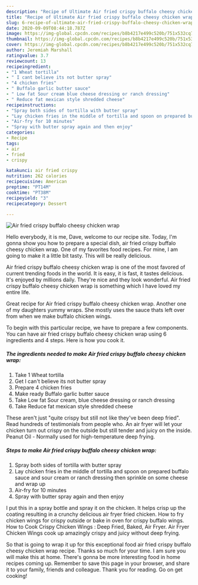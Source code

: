 ```yaml
---
description: "Recipe of Ultimate Air fried crispy buffalo cheesy chicken wrap"
title: "Recipe of Ultimate Air fried crispy buffalo cheesy chicken wrap"
slug: 6-recipe-of-ultimate-air-fried-crispy-buffalo-cheesy-chicken-wrap
date: 2020-09-09T08:44:18.787Z
image: https://img-global.cpcdn.com/recipes/b8b4217e499c520b/751x532cq70/air-fried-crispy-buffalo-cheesy-chicken-wrap-recipe-main-photo.jpg
thumbnail: https://img-global.cpcdn.com/recipes/b8b4217e499c520b/751x532cq70/air-fried-crispy-buffalo-cheesy-chicken-wrap-recipe-main-photo.jpg
cover: https://img-global.cpcdn.com/recipes/b8b4217e499c520b/751x532cq70/air-fried-crispy-buffalo-cheesy-chicken-wrap-recipe-main-photo.jpg
author: Jeremiah Marshall
ratingvalue: 3.7
reviewcount: 13
recipeingredient:
- "1 Wheat tortilla"
- " I cant believe its not butter spray"
- "4 chicken fries"
- " Buffalo garlic butter sauce"
- " Low fat Sour cream blue cheese dressing or ranch dressing"
- " Reduce fat mexican style shredded cheese"
recipeinstructions:
- "Spray both sides of tortilla with butter spray"
- "Lay chicken fries in the middle of tortilla and spoon on prepared buffalo sauce and sour cream or ranch dressing then sprinkle on some cheese and wrap up"
- "Air-fry for 10 minutes"
- "Spray with butter spray again and then enjoy"
categories:
- Recipe
tags:
- air
- fried
- crispy

katakunci: air fried crispy 
nutrition: 262 calories
recipecuisine: American
preptime: "PT14M"
cooktime: "PT38M"
recipeyield: "3"
recipecategory: Dessert

---
```



![Air fried crispy buffalo cheesy chicken wrap](https://img-global.cpcdn.com/recipes/b8b4217e499c520b/751x532cq70/air-fried-crispy-buffalo-cheesy-chicken-wrap-recipe-main-photo.jpg)

Hello everybody, it is me, Dave, welcome to our recipe site. Today, I'm gonna show you how to prepare a special dish, air fried crispy buffalo cheesy chicken wrap. One of my favorites food recipes. For mine, I am going to make it a little bit tasty. This will be really delicious.

Air fried crispy buffalo cheesy chicken wrap is one of the most favored of current trending foods in the world. It is easy, it is fast, it tastes delicious. It's enjoyed by millions daily. They're nice and they look wonderful. Air fried crispy buffalo cheesy chicken wrap is something which I have loved my entire life.

Great recipe for Air fried crispy buffalo cheesy chicken wrap. Another one of my daughters yummy wraps. She mostly uses the sauce thats left over from when we make buffalo chicken wings.


To begin with this particular recipe, we have to prepare a few components. You can have air fried crispy buffalo cheesy chicken wrap using 6 ingredients and 4 steps. Here is how you cook it.

<!--inarticleads1-->

##### The ingredients needed to make Air fried crispy buffalo cheesy chicken wrap:

1. Take 1 Wheat tortilla
1. Get  I can&#39;t believe its not butter spray
1. Prepare 4 chicken fries
1. Make ready  Buffalo garlic butter sauce
1. Take  Low fat Sour cream, blue cheese dressing or ranch dressing
1. Take  Reduce fat mexican style shredded cheese


These aren&#39;t just &#34;quite crispy but still not like they&#39;ve been deep fried&#34;. Read hundreds of testimonials from people who. An air fryer will let your chicken turn out crispy on the outside but still tender and juicy on the inside. Peanut Oil - Normally used for high-temperature deep frying. 

<!--inarticleads2-->

##### Steps to make Air fried crispy buffalo cheesy chicken wrap:

1. Spray both sides of tortilla with butter spray
1. Lay chicken fries in the middle of tortilla and spoon on prepared buffalo sauce and sour cream or ranch dressing then sprinkle on some cheese and wrap up
1. Air-fry for 10 minutes
1. Spray with butter spray again and then enjoy


I put this in a spray bottle and spray it on the chicken. It helps crisp up the coating resulting in a crunchy delicious air fryer fried chicken. How to fry chicken wings for crispy outside or bake in oven for crispy buffalo wings. How to Cook Crispy Chicken Wings : Deep Fried, Baked, Air Fryer. Air Fryer Chicken Wings cook up amazingly crispy and juicy without deep frying. 

So that is going to wrap it up for this exceptional food air fried crispy buffalo cheesy chicken wrap recipe. Thanks so much for your time. I am sure you will make this at home. There's gonna be more interesting food in home recipes coming up. Remember to save this page in your browser, and share it to your family, friends and colleague. Thank you for reading. Go on get cooking!
